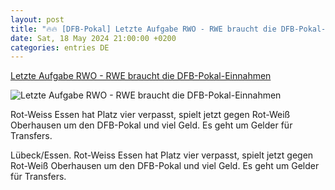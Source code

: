 ```yaml
---
layout: post
title: "🔥🔥 [DFB-Pokal] Letzte Aufgabe RWO - RWE braucht die DFB-Pokal-Einnahmen"
date: Sat, 18 May 2024 21:00:00 +0200
categories: entries DE
---
```

[Letzte Aufgabe RWO - RWE braucht die DFB-Pokal-Einnahmen](https://www.waz.de/sport/fussball/rwe/article242368368/Letzte-Aufgabe-RWO-RWE-braucht-die-DFB-Pokal-Einnahmen.html)

![Letzte Aufgabe RWO - RWE braucht die DFB-Pokal-Einnahmen](https://img.sparknews.funkemedien.de/242371938/242371938_1716124436_v16_9_1600.jpeg)

Rot-Weiss Essen hat Platz vier verpasst, spielt jetzt gegen Rot-Weiß Oberhausen um den DFB-Pokal und viel Geld. Es geht um Gelder für Transfers.

Lübeck/Essen. Rot-Weiss Essen hat Platz vier verpasst, spielt jetzt gegen Rot-Weiß Oberhausen um den DFB-Pokal und viel Geld. Es geht um Gelder für Transfers.

